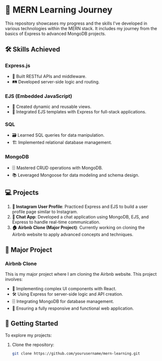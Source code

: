 # 🚀 MERN Learning Journey

This repository showcases my progress and the skills I've developed in various technologies within the MERN stack. It includes my journey from the basics of Express to advanced MongoDB projects.

## 🛠️ Skills Achieved

### Express.js
- 🚀 Built RESTful APIs and middleware.
- 🛤️ Developed server-side logic and routing.

### EJS (Embedded JavaScript)
- 🎨 Created dynamic and reusable views.
- 🔗 Integrated EJS templates with Express for full-stack applications.

### SQL
- 🗃️ Learned SQL queries for data manipulation.
- 🏗️ Implemented relational database management.

### MongoDB
- 🗄️ Mastered CRUD operations with MongoDB.
- 📚 Leveraged Mongoose for data modeling and schema design.

## 💻 Projects

1. **📸 Instagram User Profile**: Practiced Express and EJS to build a user profile page similar to Instagram.
2. **💬 Chat App**: Developed a chat application using MongoDB, EJS, and Express to handle real-time communication.
3. **🏠 Airbnb Clone (Major Project)**: Currently working on cloning the Airbnb website to apply advanced concepts and techniques.

## 🌟 Major Project

### Airbnb Clone
This is my major project where I am cloning the Airbnb website. This project involves:
- 🎨 Implementing complex UI components with React.
- 🛠️ Using Express for server-side logic and API creation.
- 🗄️ Integrating MongoDB for database management.
- 📱 Ensuring a fully responsive and functional web application.

## 🚀 Getting Started

To explore my projects:

1. Clone the repository:
   ```bash
   git clone https://github.com/yourusername/mern-learning.git
